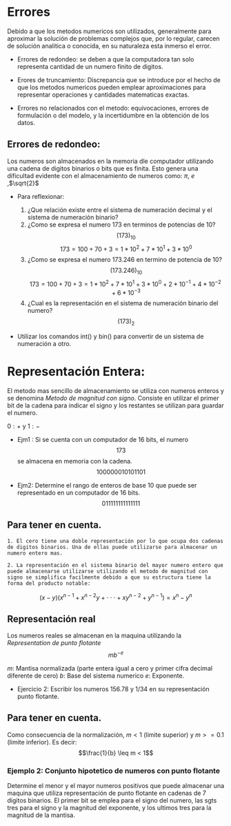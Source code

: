 # Errores
Debido a que los metodos numericos son utilizados, generalmente para aproximar la solución de problemas
complejos que, por lo regular, carecen de solución analitica o conocida, en su naturaleza esta inmerso el error.

- Errores de redondeo: se deben a que la computadora tan solo representa cantidad de un numero finito de digitos.

- Erores de truncamiento: Discrepancia que se introduce por el hecho de que los metodos numericos pueden emplear aproximaciones para representar operaciones y cantidades matematicas exactas.

- Errores no relacionados con el metodo: equivocaciones, errores de formulación o del modelo, y la incertidumbre en la obtención de los datos.

## Errores de redondeo:
Los numeros son almacenados en la memoria dle computador utilizando una cadena de digitos binarios o bits que es finita. Esto genera una dificultad evidente con el almacenamiento de numeros como: $\pi$, $e$ ,$\sqrt{2}$


- Para reflexionar:
    1. ¿Que relación existe entre el sistema de numeración decimal y el sistema de numeración binario?
    2. ¿Como se expresa el numero 173 en terminos de potencias de 10? $$(173)_{10}$$
    $$173 = 100 + 70 + 3 = 1 * 10^2 + 7 * 10^1 + 3 * 10^0$$
    3. ¿Como se expresa el numero 173.246 en termino de potencia de 10? $$(173.246)_{10}$$
    $$173 = 100 + 70 + 3 = 1 * 10^2 + 7 * 10^1 + 3 * 10^0 + 2 * 10^{-1} + 4 * 10^{-2} + 6 * 10^{-3} $$
    4. ¿Cual es la representación en el sistema de numeración binario del numero?
    $$(173)_2$$

- Utilizar los comandos int() y bin() para convertir de un sistema de numeración a otro.

# Representación Entera:
El metodo mas sencillo de almacenamiento se utiliza con numeros enteros y se denomina _Metodo de magnitud con signo_. Consiste en utilizar el primer bit de la cadena para indicar el signo y los restantes se utilizan para guardar el numero.

${0:+}$ y ${1:-}$

- Ejm1 : Si se cuenta con un computador de 16 bits, el numero $$173$$ se almacena en memoria con la cadena.
$$1 0 0 0 0 0 0 1 0 1 0 1 1 0 1$$

- Ejm2: Determine el rango de enteros de base 10 que puede ser representado en un computador de 16 bits.
$$0 1 1 1 1 1 1 1 1 1 1 1 1 1 1$$

## Para tener en cuenta.
    1. El cero tiene una doble representación por lo que ocupa dos cadenas de digitos binarios. Una de ellas puede utilizarse para almacenar un numero entero mas.

    2. La representación en el sistema binario del mayor numero entero que puede almacenarse utilizarse utilizando el metodo de magnitud con signo se simplifica facilmente debido a que su estructura tiene la forma del producto notable:
$$(x - y)(x^{n-1} + x^{n-2}y +  \cdot\cdot\cdot + xy^{n-2} + y^{n-1})= x^{n} - y^{n} $$

## Representación real
Los numeros reales se almacenan en la maquina utilizando la _Representation de punto flotante_
$$mb^{-e}$$

_m_: Mantisa normalizada (parte entera igual a cero y primer cifra decimal diferente de cero)
_b_: Base del sistema numerico
_e_: Exponente.

- Ejercicio 2: Escribir los numeros 156.78 y 1/34 en su representación punto flotante.

## Para tener en cuenta.
Como consecuencia de la normalización, $m < 1$ (limite superior) y $m >= 0.1$ (limite inferior). Es decir:
$$\frac{1}{b} \leq m < 1$$

### Ejemplo 2: Conjunto hipotetico de numeros con punto flotante
Determine el menor y el mayor numeros positivos que puede almacenar una maquina que utiliza representación de punto flotante en cadenas de 7 digitos binarios. El primer bit se emplea para el signo del numero, las sgts tres para el signo y la magnitud del exponente, y los ultimos tres para la magnitud de la mantisa.
